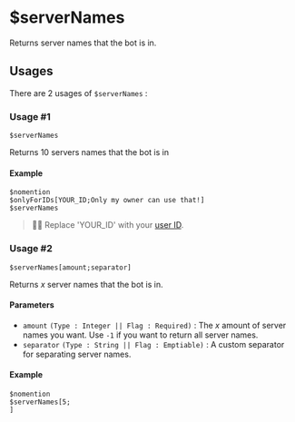 # $serverNames
Returns server names that the bot is in.

## Usages
There are 2 usages of `$serverNames` :

### Usage #1
```
$serverNames
```
Returns 10 servers names that the bot is in

#### Example
```
$nomention
$onlyForIDs[YOUR_ID;Only my owner can use that!]
$serverNames
```
> 🧙‍♂️ Replace 'YOUR_ID' with your [user ID](https://support.discord.com/hc/en-us/articles/206346498-Where-can-I-find-my-User-Server-Message-ID).

### Usage #2
```
$serverNames[amount;separator]
```
Returns *x* server names that the bot is in.

#### Parameters
- `amount` `(Type : Integer || Flag : Required)` : The *x* amount of server names you want. Use `-1` if you want to return all server names.
- `separator` `(Type : String || Flag : Emptiable)` : A custom separator for separating server names.

#### Example
```
$nomention
$serverNames[5;
]
```
